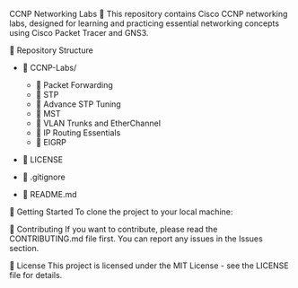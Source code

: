 CCNP Networking Labs 🚀
This repository contains Cisco CCNP networking labs, designed for learning and practicing essential networking concepts using Cisco Packet Tracer and GNS3.



📂 Repository Structure
- 📂 CCNP-Labs/
   - 📂 Packet Forwarding
   - 📂 STP
   - 📂 Advance STP Tuning
   - 📂 MST
   - 📂 VLAN Trunks and EtherChannel
   - 📂 IP Routing Essentials
   - 📂 EIGRP

- 📜 LICENSE
- 📄 .gitignore
- 📄 README.md



🚀 Getting Started
To clone the project to your local machine:


📌 Contributing
If you want to contribute, please read the CONTRIBUTING.md file first. You can report any issues in the Issues section.

📜 License
This project is licensed under the MIT License - see the LICENSE file for details.
